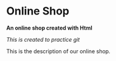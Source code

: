 # Online Shop

**An online shop created with Html**

_This is created to practice git_

This is the description of our online shop.
